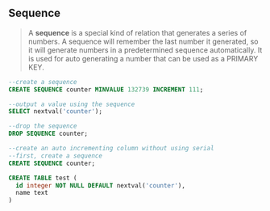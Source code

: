 ## Sequence

> A __sequence__ is a special kind of relation that generates a series of numbers. A sequence will remember the last number it generated, so it will generate numbers in a predetermined sequence automatically. It is used for auto generating a number that can be used as a PRIMARY KEY.

```sql
--create a sequence
CREATE SEQUENCE counter MINVALUE 132739 INCREMENT 111;

--output a value using the sequence
SELECT nextval('counter');

--drop the sequence
DROP SEQUENCE counter;

--create an auto incrementing column without using serial
--first, create a sequence
CREATE SEQUENCE counter;

CREATE TABLE test (
  id integer NOT NULL DEFAULT nextval('counter'),
  name text
)
```
